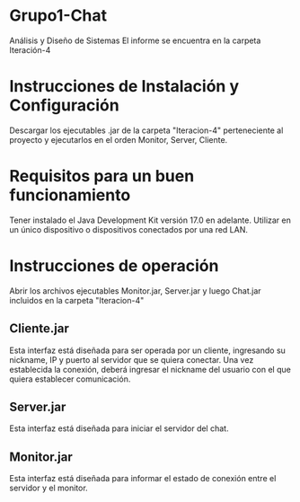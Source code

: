 # Grupo1-Chat
 Análisis y Diseño de Sistemas
 El informe se encuentra en la carpeta Iteración-4

# Instrucciones de Instalación y Configuración
Descargar los ejecutables .jar de la carpeta "Iteracion-4" perteneciente al proyecto y ejecutarlos en el orden Monitor, Server, Cliente.

# Requisitos para un buen funcionamiento
Tener instalado el Java Development Kit versión 17.0 en adelante.
Utilizar en un único dispositivo o dispositivos conectados por una red LAN.

# Instrucciones de operación
Abrir los archivos ejecutables Monitor.jar, Server.jar y luego Chat.jar incluidos en la carpeta "Iteracion-4"

## Cliente.jar
Esta interfaz está diseñada para ser operada por un cliente, ingresando su nickname, IP y puerto al servidor que se quiera conectar.
Una vez establecida la conexión, deberá ingresar el nickname del usuario con el que quiera establecer comunicación.

## Server.jar
Esta interfaz está diseñada para iniciar el servidor del chat.

## Monitor.jar
Esta interfaz está diseñada para informar el estado de conexión entre el servidor y el monitor.
